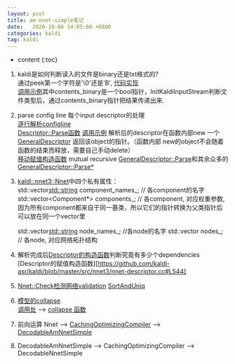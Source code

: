 ```yaml
---
layout: post
title: am-nnet-simple笔记
date:   2020-10-06 14:05:00 +0800
categories: kaldi
tag: kaldi
---
```


* content
{:toc}

1. kaldi是如何判断读入的文件是binary还是txt格式的?  
   通过peek第一个字符是'\0'还是'B', [代码实现](https://github.com/kaldi-asr/kaldi/blob/bcd163c5ae45a9dcc488c86e98281649b8156529/src/base/io-funcs-inl.h#L306:1)  
   [调用示例](https://github.com/kaldi-asr/kaldi/blob/master/src/util/kaldi-io.cc#L817)其中contents_binary是一个bool指针，InitKaldiInputStream判断文件类型后，通过contents_binary指针把结果传递出来.

2. parse config line 每个input descriptor的处理  
   [逐行解析configline](https://github.com/kaldi-asr/kaldi/blob/bcd163c5ae45a9dcc488c86e98281649b8156529/src/nnet3/nnet-nnet.cc#L331)  
   [Descriptor::Parse函数](https://github.com/kaldi-asr/kaldi/blob/bcd163c5ae45a9dcc488c86e98281649b8156529/src/nnet3/nnet-descriptor.cc#L491)
   [调用示例](https://github.com/kaldi-asr/kaldi/blob/bcd163c5ae45a9dcc488c86e98281649b8156529/src/nnet3/nnet-nnet.cc#L331)
   解析后的descriptor在函数内部new 一个[GeneralDescriptor](https://github.com/kaldi-asr/kaldi/blob/bcd163c5ae45a9dcc488c86e98281649b8156529/src/nnet3/nnet-descriptor.cc#L626)
   返回该object的指针。（函数内部 new的object不会随着函数的结束而释放，需要自己手动delete）  
   [移动赋值构造函数](https://github.com/kaldi-asr/kaldi/blob/bcd163c5ae45a9dcc488c86e98281649b8156529/src/nnet3/nnet-descriptor.cc#L504)
   mutual recursive [GeneralDescriptor::Parse](https://github.com/kaldi-asr/kaldi/blob/bcd163c5ae45a9dcc488c86e98281649b8156529/src/nnet3/nnet-descriptor.cc#L585)和其余众多的[GeneralDescriptor::Parse*](https://github.com/kaldi-asr/kaldi/blob/bcd163c5ae45a9dcc488c86e98281649b8156529/src/nnet3/nnet-descriptor.cc#L713)
   
3. [kaldi::nnet3::Nnet](https://github.com/kaldi-asr/kaldi/blob/bcd163c5ae45a9dcc488c86e98281649b8156529/src/nnet3/nnet-nnet.h#L115)中四个私有属性：  
   std::vector<std::string> component_names_; // 各component的名字  
   std::vector<Component*> components_; // 各component, 对应权重参数,因为所有component都来自于同一基类，所以它们的指针转换为父类指针后可以放在同一个vector里  

   std::vector<std::string> node_names_;  //各node的名字
   std::vector<NetworkNode> nodes_; // 各node, 对应网络拓扑结构

4. 解析完成后[Descriptor的构造函数](https://github.com/kaldi-asr/kaldi/blob/master/src/nnet3/nnet-descriptor.h#L593)判断究竟有多少个dependencies
   [Descriptor的赋值构造函数][https://github.com/kaldi-asr/kaldi/blob/master/src/nnet3/nnet-descriptor.cc#L544]


5. [Nnet::Check检测网络validation](https://github.com/kaldi-asr/kaldi/blob/master/src/nnet3/nnet-nnet.cc#L694)
	[SortAndUniq](https://github.com/kaldi-asr/kaldi/blob/bcd163c5ae45a9dcc488c86e98281649b8156529/src/nnet3/nnet-nnet.cc#L713)  
   
6. [模型的collapse](https://github.com/kaldi-asr/kaldi/blob/master/src/nnet3/nnet-utils.cc#L1468)  
   [调用处](https://github.com/kaldi-asr/kaldi/blob/bcd163c5ae45a9dcc488c86e98281649b8156529/src/nnet3bin/nnet3-latgen-faster.cc#L102) --> [collapse 函数](https://github.com/kaldi-asr/kaldi/blob/bcd163c5ae45a9dcc488c86e98281649b8156529/src/nnet3/nnet-utils.cc#L2116:1)

7. 前向运算 Nnet --> [CachingOptimizingCompiler](https://github.com/kaldi-asr/kaldi/blob/bcd163c5ae45a9dcc488c86e98281649b8156529/src/nnet3bin/nnet3-latgen-faster.cc#L132) --> [DecodableAmNnetSimple](https://github.com/kaldi-asr/kaldi/blob/bcd163c5ae45a9dcc488c86e98281649b8156529/src/nnet3bin/nnet3-latgen-faster.cc#L174)

8. DecodableAmNnetSimple	--> CachingOptimizingCompiler 
							--> DecodableNnetSimple
